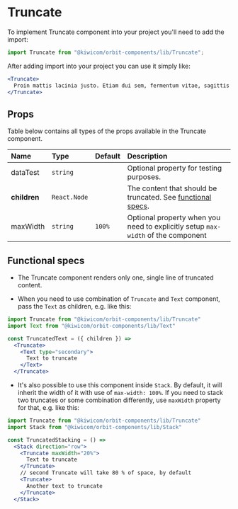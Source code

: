 # Truncate
To implement Truncate component into your project you'll need to add the import:
```jsx
import Truncate from "@kiwicom/orbit-components/lib/Truncate";
```
After adding import into your project you can use it simply like:
```jsx
<Truncate>
  Proin mattis lacinia justo. Etiam dui sem, fermentum vitae, sagittis id, malesuada in, quam. Class aptent taciti sociosqu ad litora torquent per conubia nostra, per inceptos hymenaeos. Duis ante orci, molestie vitae vehicula venenatis, tincidunt ac pede.
</Truncate>
```
## Props
Table below contains all types of the props available in the Truncate component.

| Name          | Type            | Default   | Description                      |
| :------------ | :-------------- | :-------- | :------------------------------- |
| dataTest      | `string`        |           | Optional property for testing purposes.
| **children**  | `React.Node`    |           | The content that should be truncated. See [functional specs](#functional-specs).
| maxWidth      | `string`        | `100%`    | Optional property when you need to explicitly setup `max-width` of the component

## Functional specs
* The Truncate component renders only one, single line of truncated content.

* When you need to use combination of `Truncate` and `Text` component, pass the `Text` as children, e.g. like this:
```jsx
import Truncate from "@kiwicom/orbit-components/lib/Truncate"
import Text from "@kiwicom/orbit-components/lib/Text"

const TruncatedText = ({ children }) => 
  <Truncate>
    <Text type="secondary">
      Text to truncate
    </Text>
  </Truncate>
```

* It's also possible to use this component inside `Stack`. By default, it will inherit the width of it with use of `max-width: 100%`. If you need to stack two truncates or some combination differently, use `maxWidth` property for that, e.g. like this:
```jsx
import Truncate from "@kiwicom/orbit-components/lib/Truncate"
import Stack from "@kiwicom/orbit-components/lib/Stack"

const TruncatedStacking = () => 
  <Stack direction="row">
    <Truncate maxWidth="20%">
      Text to truncate
    </Truncate>
    // second Truncate will take 80 % of space, by default
    <Truncate>
      Another text to truncate
    </Truncate>
  </Stack>
```
